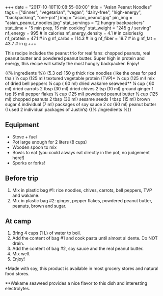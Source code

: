 +++
date = "2017-10-10T10:08:55-08:00"
title = "Asian Peanut Noodles"
tags = ["dinner", "vegetarian", "vegan", "dairy-free", "high-energy", "backpacking", "one-pot"]
img = "asian_peanut.jpg"
pin_img = "asian_peanut_noodles.jpg"
stat_servings = "2 hungry backpackers"
stat_time = "5 min prep, 15 min cooking"
stat_weight = "245 g / serving"
nf_energy = 995 # in calories
nf_energy_density = 4.1 # in calories/g
nf_protein = 47.1 # in g
nf_carbs = 114.3 # in g
nf_fiber = 18.7 # in g
nf_fat = 43.7 # in g
+++

This recipe includes the peanut trio for real fans: chopped peanuts, real peanut butter and powdered peanut butter. Super high in protein and energy, this recipe will satisfy the most hungry backpacker. Enjoy!

{{% ingredients %}}
(5.3 oz) 150 g thick rice noodles (like the ones for pad thai)
½ cup (125 ml) textured vegetable protein (TVP)*
½ cup (125 ml) mix of dried bell peppers
¼ cup ( 60 ml) dried wakame seaweed**
¼ cup ( 60 ml) dried carrots
2 tbsp (30 ml) dried chives
2 tsp (10 ml) ground ginger
1 tsp (5 ml) pepper flakes
½ cup (125 ml) powdered peanut butter
½ cup (125 ml) chopped peanuts
2 tbsp (30 ml) sesame seeds
1 tbsp (15 ml) brown sugar
4 individual (7 ml) packages of soy sauce 
2 oz (60 ml) peanut butter (I used 2 individual packages of Justin’s)
{{% /ingredients %}}

## Equipment
- Stove + fuel
- Pot large enough for 2 liters (8 cups)
- Wooden spoon to mix
- Bowls to eat (you could always eat directly in the pot, no judgement here!)
- Sporks or forks!
 
## Before trip
1. Mix in plastic bag #1: rice noodles, chives, carrots, bell peppers, TVP and wakame.
1. Mix in plastic bag #2: ginger, pepper flakes, powdered peanut butter, peanuts, brown and sugar.
 
## At camp
1. Bring 4 cups (1 L) of water to boil.
1. Add the content of bag #1 and cook pasta until almost al dente. Do NOT drain.
1. Add the content of bag #2, soy sauce and the real peanut butter.
1. Mix well.
1. Enjoy!

*Made with soy, this product is available in most grocery stores and natural food stores. 

**Wakame seaweed provides a nice flavor to this dish and interesting electrolytes. 
